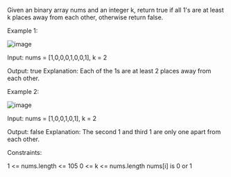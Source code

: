 Given an binary array nums and an integer k, return true if all 1's are at least k places away from each other, otherwise return false.

 

Example 1:

![image](https://user-images.githubusercontent.com/48937488/205442916-e567bf23-acc5-4a3b-88c9-7cd090021a4a.png)


Input: nums = [1,0,0,0,1,0,0,1], k = 2

Output: true
Explanation: Each of the 1s are at least 2 places away from each other.

Example 2:

![image](https://user-images.githubusercontent.com/48937488/205442920-0862baf6-a3fd-4b09-a530-792a14263b62.png)


Input: nums = [1,0,0,1,0,1], k = 2

Output: false
Explanation: The second 1 and third 1 are only one apart from each other.
 

Constraints:

1 <= nums.length <= 105
0 <= k <= nums.length
nums[i] is 0 or 1
